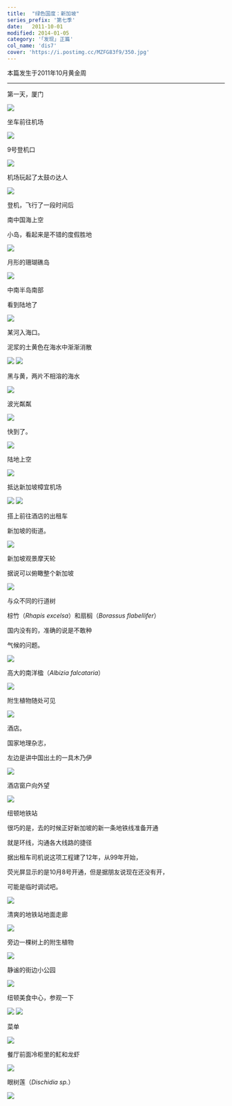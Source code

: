 ```yaml
---
title:  "绿色国度：新加坡"
series_prefix: '第七季'
date:   2011-10-01
modified: 2014-01-05
category: '｢发现｣ 正篇'
col_name: 'dis7'
cover: 'https://i.postimg.cc/MZFG83f9/350.jpg'
---
```


本篇发生于2011年10月黄金周

---

第一天，厦门

<img class='disc' src='https://i.postimg.cc/XvZ1GJYM/1.jpg'>

坐车前往机场

<img class='disc' src='https://i.postimg.cc/rwZYwWcC/2.jpg'>

9号登机口

<img class='disc' src='https://i.postimg.cc/xTR4Bh4Z/3.jpg'>

机场玩起了太鼓の达人

<img class='disc' src='https://i.postimg.cc/t44MbD04/4.jpg'>

登机，飞行了一段时间后

南中国海上空

小岛，看起来是不错的度假胜地

<img class='disc' src='https://i.postimg.cc/Hn0hYhsV/5.jpg'>

月形的珊瑚礁岛

<img class='disc' src='https://i.postimg.cc/BQszY4MD/6.jpg'>

中南半岛南部

看到陆地了

<img class='disc' src='https://i.postimg.cc/bY1M9sHp/7.jpg'>

某河入海口。

泥浆的土黄色在海水中渐渐消散

<img class='disc' src='https://i.postimg.cc/5yWrMVJh/8.jpg'>

<img class='disc' src='https://i.postimg.cc/7Lpsgk55/9.jpg'>

黑与黄，两片不相溶的海水

<img class='disc' src='https://i.postimg.cc/nzBd2Pm0/10.jpg'>

波光粼粼

<img class='disc' src='https://i.postimg.cc/MHw9Fmbx/11.jpg'>

快到了。

<img class='disc' src='https://i.postimg.cc/tJzBQn26/12.jpg'>

陆地上空

<img class='disc' src='https://i.postimg.cc/5957FDbt/13.jpg'>

抵达新加坡樟宜机场

<img class='disc' src='https://i.postimg.cc/4xyBqdtK/14.jpg'>

<img class='disc' src='https://i.postimg.cc/TYRkjQ3J/15.jpg'>

搭上前往酒店的出租车

新加坡的街道。

<img class='disc' src='https://i.postimg.cc/kXfTT8V3/16.jpg'>

新加坡观景摩天轮

据说可以俯瞰整个新加坡

<img class='disc' src='https://i.postimg.cc/RZYXBBQg/17.jpg'>

与众不同的行道树

棕竹（<i>Rhapis excelsa</i>）和扇榈（<i>Borassus flabellifer</i>）

国内没有的，准确的说是不敢种

气候的问题。

<img class='disc' src='https://i.postimg.cc/gJVD8697/18.jpg'>

高大的南洋楹（<i>Albizia falcataria</i>）

<img class='disc' src='https://i.postimg.cc/DZk6SPNs/19.jpg'>

附生植物随处可见

<img class='disc' src='https://i.postimg.cc/SRmGrNkx/20.jpg'>

酒店。

国家地理杂志，

左边是讲中国出土的一具木乃伊

<img class='disc' src='https://i.postimg.cc/9fq1XnLC/21.jpg'>

酒店窗户向外望

<img class='disc' src='https://i.postimg.cc/59mgtvSY/22.jpg'>

纽顿地铁站

很巧的是，去的时候正好新加坡的新一条地铁线准备开通

就是环线，沟通各大线路的捷径

据出租车司机说这项工程建了12年，从99年开始，

荧光屏显示的是10月8号开通，但是据朋友说现在还没有开，

可能是临时调试吧。

<img class='disc' src='https://i.postimg.cc/fy5fgnRj/23.jpg'>

清爽的地铁站地面走廊

<img class='disc' src='https://i.postimg.cc/RVVRJFgP/24.jpg'>

旁边一棵树上的附生植物

<img class='disc' src='https://i.postimg.cc/ncR14J5n/25.jpg'>

静谧的街边小公园

<img class='disc' src='https://i.postimg.cc/13bcdKsT/26.jpg'>

纽顿美食中心，参观一下

<img class='disc' src='https://i.postimg.cc/bwZ9L5ck/27.jpg'>

<img class='disc' src='https://i.postimg.cc/mDs3L2cy/28.jpg'>

菜单

<img class='disc' src='https://i.postimg.cc/G2xFHwGw/29.jpg'>

餐厅前面冷柜里的魟和龙虾

<img class='disc' src='https://i.postimg.cc/BvDcf1vv/30.jpg'>

眼树莲（<i>Dischidia sp.</i>）

<img class='disc' src='https://i.postimg.cc/1XRpFCrg/31.jpg'>
